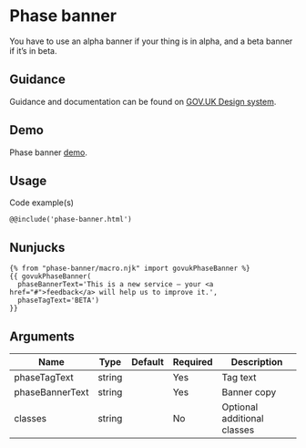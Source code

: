 # Phase banner

You have to use an alpha banner if your thing is in alpha, and a beta banner if it’s in beta.

## Guidance

Guidance and documentation can be found on [GOV.UK Design system](linkgoeshere).

## Demo

Phase banner [demo](phase-banner.html).

## Usage

Code example(s)

```
@@include('phase-banner.html')
```
## Nunjucks

```
{% from "phase-banner/macro.njk" import govukPhaseBanner %}
{{ govukPhaseBanner(
  phaseBannerText='This is a new service – your <a href="#">feedback</a> will help us to improve it.',
  phaseTagText='BETA')
}}
```

## Arguments

| Name              | Type    | Default | Required  | Description
|---                |---      |---      |---        |---
| phaseTagText      | string  |         | Yes       | Tag text
| phaseBannerText   | string  |         | Yes       | Banner copy
| classes           | string  |         | No        | Optional additional classes

<!--
## Installation

```
npm install --save @govuk-frontend/phase-banner
```
-->
